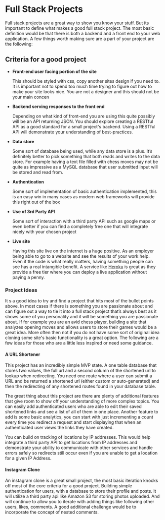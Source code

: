 # Full Stack Projects
Full stack projects are a great way to show you know your stuff. But its important to define what makes a good full stack project. The most basic definition would be that there is both a backend and a front end to your web application. A few things worth making sure are a part of your project are the following:

## Criteria for a good project
- **Front-end user facing portion of the site**
  
  This should be styled with css, copy another sites design if you need to. It is important not to spend too much time trying to figure out how to make your site looks nice. You are not a designer and this should not be your main concen
- **Backend serving responses to the front end**
  
  Depending on what kind of front-end you are using this quite possibly will be an API returning JSON. You should explore creating a RESTful API as a good standard for a small project's backend. Using a RESTful API will demonstrate your understanding of best-practices.
- **Data store**
  
  Some sort of database being used, while any data store is a plus. It’s definitely better to pick something that both reads and writes to the data store. For example having a text file filled with chess moves may not be quite as impressive as a MySQL database that user submitted input will be stored and read from. 
- **Authentication**
  
  Some sort of implementation of basic authentication implemented, this is an easy win in many cases as modern web frameworks will provide this right out of the box
- **Use of 3rd Party API**
  
  Some sort of interaction with a third party API such as google maps or even better if you can find a completely free one that will integrate nicely with your chosen project
- **Live site**
  
  Having this site live on the internet is a huge positive. As an employer being able to go to a website and see the results of your work help. Even if the code is what really matters, having something people can see has a real intangible benefit. A service like [Heroku](htps://heroku.com) is great as they provide a free tier where you can deploy a live application without paying a penny.

### Project Ideas
It s a good idea to try and find a project that hits most of the bullet points above. In most cases if there is something you are passionate about and can figure out a way to tie it into a full stack project that’s always best as it shows some of you personality and it will be something you are passionate about. If for example you are an avid chess player, building a site that analyzes opening moves and allows users to store their games would be a great idea. More often then not if you do not have some sort of original idea cloning some site's basic functionality is a great option. The following are a few ideas for those who are a little less inspired or need some guidance.

#### A URL Shortener
This project has an incredibly simple MVP state. A one table database that stores two values, the full url and a second column of the shortened url to lookup when redirecting. You need one route where a user can submit a URL and be returned a shortened url (either custom or auto-generated) and then the redirecting of any shortened routes found in your database table.

The great thing about this project are there are plenty of additional features that give room to show off your understanding of more complex topics. You can easily add authenticated users who are able to edit their saved shortened links and see a list of all of them in one place. Another feature to add is some basic analytics, you can start with just incrementing a count every time you redirect a request and start displaying that when an authenticated user views the links they have created.

You can build on tracking of locations by IP addresses. This would help integrate a third party API to get locations from IP addresses and demonstrate your ability to communicate with other services and handle errors safely so redirects still occur even if you are unable to get a location for a given IP Address.

#### Instagram Clone
An instagram clone is a great small project, the most basic iteration knocks off most of the core criteria for a good project. Building simple authentication for users, with a database to store their profile and posts. It will utilize a third party api like Amazon S3 for storing photos uploaded. And will continue to allow you to iterate with adding things like following other users, likes, comments. A good additional challenge would be to incorporate the concept of nested comments.